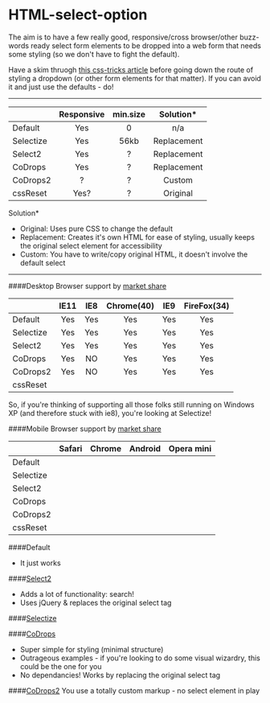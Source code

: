 # HTML-select-option

The aim is to have a few really good, responsive/cross browser/other buzz-words ready select form elements to be dropped into a web form that needs some styling (so we don't have to fight the default).  

Have a skim thruogh [this css-tricks article](http://css-tricks.com/dropdown-default-styling/) before going down the route of styling a dropdown (or other form elements for that matter).  If you can avoid it and just use the defaults - do!

---  


|               | Responsive  | min.size | Solution*   |
| ------------- |:-----------:|:--------:|:-----------:|
| Default       | Yes         | 0        | n/a         |
| Selectize     | Yes         | 56kb     | Replacement |
| Select2       | Yes         | ?        | Replacement |
| CoDrops       | Yes         | ?        | Replacement |
| CoDrops2      | ?           | ?        | Custom      |
| cssReset      | Yes?        | ?        | Original    |

Solution*
* Original: Uses pure CSS to change the default
* Replacement: Creates it's own HTML for ease of styling, usually keeps the original select element for accessibility
* Custom: You have to write/copy original HTML, it doesn't involve the default select  


---
####Desktop Browser support by [market share](http://www.netmarketshare.com/browser-market-share.aspx?qprid=2&qpcustomd=0)

|               | IE11     | IE8      | Chrome(40) | IE9      | FireFox(34) |
| ------------- |:--------:|:--------:|:----------:|:--------:|:-----------:|
| Default       | Yes      | Yes      | Yes        | Yes      | Yes         |
| Selectize     | Yes      | Yes      | Yes        | Yes      | Yes         |
| Select2       | Yes      | Yes      | Yes        | Yes      | Yes         |
| CoDrops       | Yes      | NO       | Yes        | Yes      | Yes         |
| CoDrops2      | Yes      | NO       | Yes        | Yes      | Yes         |
| cssReset      |          |          |            |          |             |

So, if you're thinking of supporting all those folks still running on Windows XP
(and therefore stuck with ie8), you're looking at Selectize!  

####Mobile Browser support by [market share](http://www.netmarketshare.com/browser-market-share.aspx?qprid=0&qpcustomd=1)

|               | Safari   | Chrome   | Android    | Opera mini  |
| ------------- |:--------:|:--------:|:----------:|:-----------:|
| Default       |          |          |            |             |
| Selectize     |          |          |            |             |
| Select2       |          |          |            |             |
| CoDrops       |          |          |            |             |
| CoDrops2      |          |          |            |             |
| cssReset      |          |          |            |             |





####Default
* It just works

####[Select2](https://select2.github.io/)
* Adds a lot of functionality: search!
* Uses jQuery & replaces the original select tag

####[Selectize](https://github.com/brianreavis/selectize.js)


####[CoDrops](http://tympanus.net/Development/SelectInspiration/)
* Super simple for styling (minimal structure)
* Outrageous examples - if you're looking to do some visual wizardry, this could be the one for you
* No dependancies! Works by replacing the original select tag

####[CoDrops2](http://tympanus.net/codrops/2012/10/04/custom-drop-down-list-styling/)
You use a totally custom markup - no select element in play
